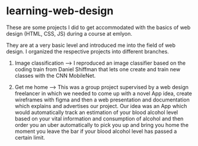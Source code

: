 # learning-web-design
These are some projects I did to get accommodated with the basics of web design (HTML, CSS, JS) during a course at emlyon.

They are at a very basic level and introduced me into the field of web design. I organized the respective projects into different branches.
1. Image classification
--> I reproduced an image classifier based on the coding train from Daniel Shiffman that lets one create and train new classes with the CNN MobileNet.

2. Get me home
--> This was a group project supervised by a web design freelancer in which we needed to come up with a novel App idea, create wireframes with figma and then a web presentation and documentation which explains and advertises our project. Our idea was an App which would automatically track an estimation of your blood alcohol level based on your vital information and consumption of alcohol and then order you an uber automatically to pick you up and bring you home the moment you leave the bar if your blood alcohol level has passed a certain limit.
